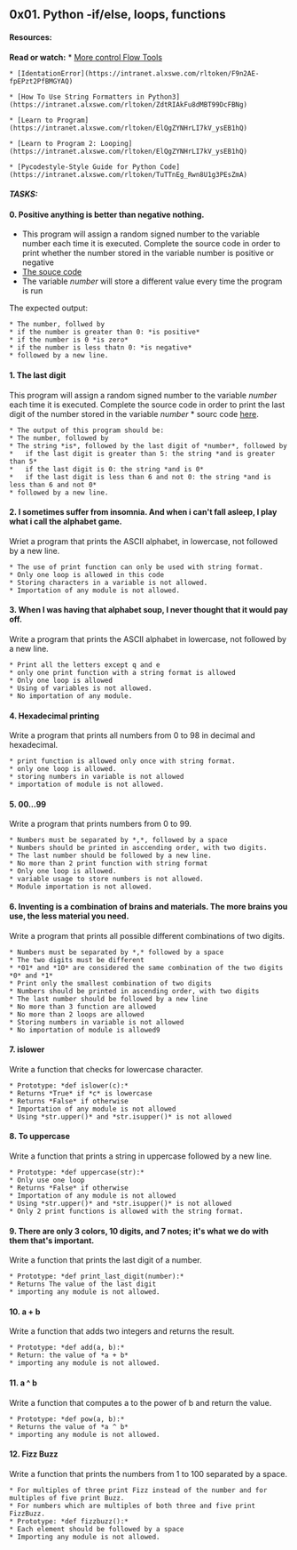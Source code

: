 ## 0x01. Python -if/else, loops, functions
#### Resources:
**Read or watch:**
	* [More control Flow Tools](https://intranet.alxswe.com/rltoken/jpjs5EnZTpBLLEremJYjPQ)

	* [IdentationError](https://intranet.alxswe.com/rltoken/F9n2AE-fpEPzt2PfBMGYAQ)

	* [How To Use String Formatters in Python3](https://intranet.alxswe.com/rltoken/ZdtRIAkFu8dMBT99DcFBNg)

	* [Learn to Program](https://intranet.alxswe.com/rltoken/ElQgZYNHrLI7kV_ysEB1hQ)

	* [Learn to Program 2: Looping](https://intranet.alxswe.com/rltoken/ElQgZYNHrLI7kV_ysEB1hQ)

	* [Pycodestyle-Style Guide for Python Code](https://intranet.alxswe.com/rltoken/TuTTnEg_Rwn8U1g3PEsZmA)


#### *TASKS:*

#### 0. Positive anything is better than negative nothing.
* This program will assign a random signed number to the variable number each time it is executed.
	Complete the source code in order to print whether the number stored in the variable number
	 is positive or negative
* [The souce code](https://intranet.alxswe.com/rltoken/e4tR3cjFHqhelf4y485-zQ)
* The variable *number* will store a different value every time the program is run

The expected output:

	* The number, follwed by 
	* if the number is greater than 0: *is positive*
	* if the number is 0 *is zero*
	* if the number is less thatn 0: *is negative*
	* followed by a new line.


#### 1. The last digit
This program will assign a random signed number to the variable *number* each time it is executed. Complete the source code in order to print the last digit of the number stored in the variable *number*
	* sourc code [here](https://intranet.alxswe.com/rltoken/Vku0ZPFeDPuXUKD8nZ4mOQ).

	* The output of this program should be:
	* The number, followed by 
	* The string *is*, followed by the last digit of *number*, followed by 
	*	if the last digit is greater than 5: the string *and is greater than 5*
	*	if the last digit is 0: the string *and is 0*
	*	if the last digit is less than 6 and not 0: the string *and is less than 6 and not 0*
	* followed by a new line.


#### 2. I sometimes suffer from insomnia. And when i can't fall asleep, I play what i call the alphabet game.
Wriet a program that prints the ASCII alphabet, in lowercase, not followed by a new line.

	* The use of print function can only be used with string format.
	* Only one loop is allowed in this code
	* Storing characters in a variable is not allowed.
	* Importation of any module is not allowed.


#### 3. When I was having that alphabet soup, I never thought that it would pay off.
Write a program that prints the ASCII alphabet in lowercase, not followed by a new line.

	* Print all the letters except q and e
	* only one print function with a string format is allowed
	* Only one loop is allowed
	* Using of variables is not allowed.
	* No importation of any module.


#### 4. Hexadecimal printing
Write a program that prints all numbers from 0 to 98 in decimal and hexadecimal.

	* print function is allowed only once with string format.
	* only one loop is allowed.
	* storing numbers in variable is not allowed
	* importation of module is not allowed.


#### 5. 00...99
Write a program that prints numbers from 0 to 99.

	* Numbers must be separated by *,*, followed by a space
	* Numbers should be printed in asccending order, with two digits.
	* The last number should be followed by a new line.
	* No more than 2 print function with string format
	* Only one loop is allowed.
	* variable usage to store numbers is not allowed.
	* Module importation is not allowed.


#### 6. Inventing is a combination of brains and materials. The more brains you use, the less material you need.
Write a program that prints all possible different combinations of two digits.

	* Numbers must be separated by *,* followed by a space
	* The two digits must be different
	* *01* and *10* are considered the same combination of the two digits *0* and *1*
	* Print only the smallest combination of two digits
	* Numbers should be printed in ascending order, with two digits
	* The last number should be followed by a new line
	* No more than 3 function are allowed
	* No more than 2 loops are allowed
	* Storing numbers in variable is not allowed
	* No importation of module is allowed9


#### 7. islower
Write a function that checks for lowercase character.

	* Prototype: *def islower(c):*
	* Returns *True* if *c* is lowercase
	* Returns *False* if otherwise
	* Importation of any module is not allowed
	* Using *str.upper()* and *str.isupper()* is not allowed


#### 8. To uppercase
Write a function that prints a string in uppercase followed by a new line.

	* Prototype: *def uppercase(str):*
	* Only use one loop
	* Returns *False* if otherwise
	* Importation of any module is not allowed
	* Using *str.upper()* and *str.isupper()* is not allowed
	* Only 2 print functions is allowed with the string format.


#### 9. There are only 3 colors, 10 digits, and 7 notes; it's what we do with them that's important.

Write a function that prints the last digit of a number.

	* Prototype: *def print_last_digit(number):*
	* Returns The value of the last digit
	* importing any module is not allowed.


#### 10. a + b
Write a function that adds two integers and returns the result.

	* Prototype: *def add(a, b):*
	* Return: the value of *a + b*
	* importing any module is not allowed.


#### 11. a ^ b
Write a function that computes a to the power of b and return the value.

	* Prototype: *def pow(a, b):*
	* Returns the value of *a ^ b*
	* importing any module is not allowed.


#### 12. Fizz Buzz
Write a function that prints the numbers from 1 to 100 separated by a space.

	* For multiples of three print Fizz instead of the number and for multiples of five print Buzz.
	* For numbers which are multiples of both three and five print FizzBuzz.
	* Prototype: *def fizzbuzz():*
	* Each element should be followed by a space
	* Importing any module is not allowed.



